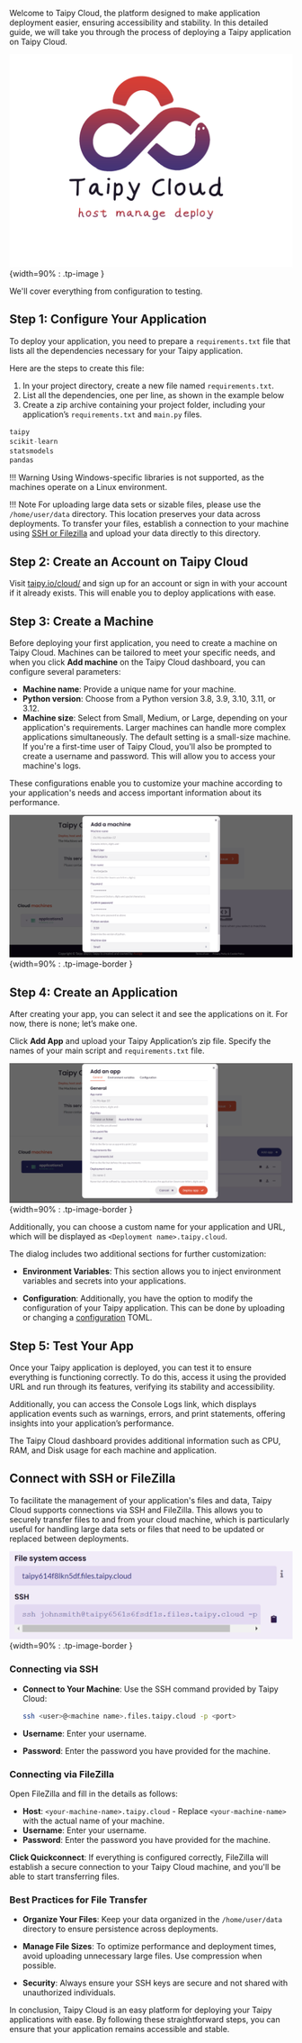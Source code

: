 Welcome to Taipy Cloud, the platform designed to make application deployment easier,
ensuring accessibility and stability. In this detailed guide, we will take you through
the process of deploying a Taipy application on Taipy Cloud.

![Taipy Cloud](images/logo_artwork.png){width=90% : .tp-image }

We'll cover everything from configuration to testing.

## Step 1: Configure Your Application

To deploy your application, you need to prepare a `requirements.txt` file
that lists all the dependencies necessary for your Taipy application.

Here are the steps to create this file:

1. In your project directory, create a new file named `requirements.txt`.
2. List all the dependencies, one per line, as shown in the example below
3. Create a zip archive containing your project folder, including your application’s 
`requirements.txt` and `main.py` files.

```py
taipy
scikit-learn
statsmodels
pandas
```

!!! Warning
    Using Windows-specific libraries is not supported, as the machines operate 
    on a Linux environment.


!!! Note
    For uploading large data sets or sizable files, please use the `/home/user/data`
     directory. This location preserves your data across deployments. To transfer your 
     files, establish a connection to your machine using 
     [SSH or Filezilla](#connect-with-ssh-or-filezilla) and upload your data 
     directly to this directory.

## Step 2: Create an Account on Taipy Cloud

Visit [taipy.io/cloud/](https://www.taipy.io/cloud/) and sign up for an account or sign 
in with your account if it already exists.
This will enable you to deploy applications with ease.

## Step 3: Create a Machine

Before deploying your first application, you need to create a machine on Taipy Cloud.
Machines can be tailored to meet your specific needs, and when you click **Add machine**
on the Taipy Cloud dashboard, you can configure several parameters:

- **Machine name**: Provide a unique name for your machine.
- **Python version**: Choose from a Python version 3.8, 3.9, 3.10, 3.11, or 3.12.
- **Machine size**: Select from Small, Medium, or Large, depending on your application's 
requirements.
  Larger machines can handle more complex applications simultaneously. The default 
  setting is a small-size machine.
  If you're a first-time user of Taipy Cloud, you'll also be prompted to create a 
  username and password.
  This will allow you to access your machine's logs.

These configurations enable you to customize your machine according to your application's
needs and access important information about its performance.

![Create a Machine](images/taipy_cloud_2.png){width=90% : .tp-image-border }

## Step 4: Create an Application

After creating your app, you can select it and see the applications on it.
For now, there is none; let’s make one.

Click **Add App** and upload your Taipy Application’s zip file.
Specify the names of your main script and `requirements.txt` file.

![Create an Application](images/taipy_cloud_3.png){width=90% : .tp-image-border }

Additionally, you can choose a custom name for your application and URL,
which will be displayed as `<Deployment name>.taipy.cloud`.

The dialog includes two additional sections for further customization:

- **Environment Variables**: This section allows you to inject environment variables 
and secrets into your applications.

- **Configuration**: Additionally, you have the option to modify the configuration of 
your Taipy application. This can be done by uploading or changing a 
[configuration](../../../core/versioning/configuration.md) TOML.

## Step 5: Test Your App

Once your Taipy application is deployed, you can test it to ensure everything is 
functioning correctly.
To do this, access it using the provided URL and run through its features, verifying its 
stability and accessibility.

Additionally, you can access the Console Logs link, which displays application events
such as warnings, errors, and print statements, offering insights into your 
application’s performance.

The Taipy Cloud dashboard provides additional information such as CPU, RAM, and Disk 
usage for each machine and application.

## Connect with SSH or FileZilla

To facilitate the management of your application's files and data, Taipy Cloud supports 
connections via SSH and FileZilla. This allows you to securely transfer files to and from 
your cloud machine, which is particularly useful for handling large data sets or files 
that need to be updated or replaced between deployments.

![Create a Machine](images/taipy_connection.png){width=90% : .tp-image-border }

### Connecting via SSH

- **Connect to Your Machine**: Use the SSH command provided by Taipy Cloud:

   ```bash
   ssh <user>@<machine name>.files.taipy.cloud -p <port>
   ```

- **Username**: Enter your username.

- **Password**: Enter the  password you have provided for the machine.

### Connecting via FileZilla

Open FileZilla and fill in the details as follows:

   - **Host**: `<your-machine-name>.taipy.cloud` - Replace `<your-machine-name>` with the 
   actual name of your machine.
   - **Username**: Enter your username.
   - **Password**: Enter the  password you have provided for the machine.

**Click Quickconnect**: If everything is configured correctly, FileZilla will establish a 
secure connection to your Taipy Cloud machine, and you'll be able to start transferring 
files.

### Best Practices for File Transfer

- **Organize Your Files**: Keep your data organized in the `/home/user/data` directory to 
ensure persistence across deployments.

- **Manage File Sizes**: To optimize performance and deployment times, avoid uploading 
unnecessary large files. Use compression when possible.

- **Security**: Always ensure your SSH keys are secure and not shared with unauthorized 
individuals.

In conclusion, Taipy Cloud is an easy platform for deploying your Taipy applications 
with ease.
By following these straightforward steps, you can ensure that your application remains 
accessible and stable.
